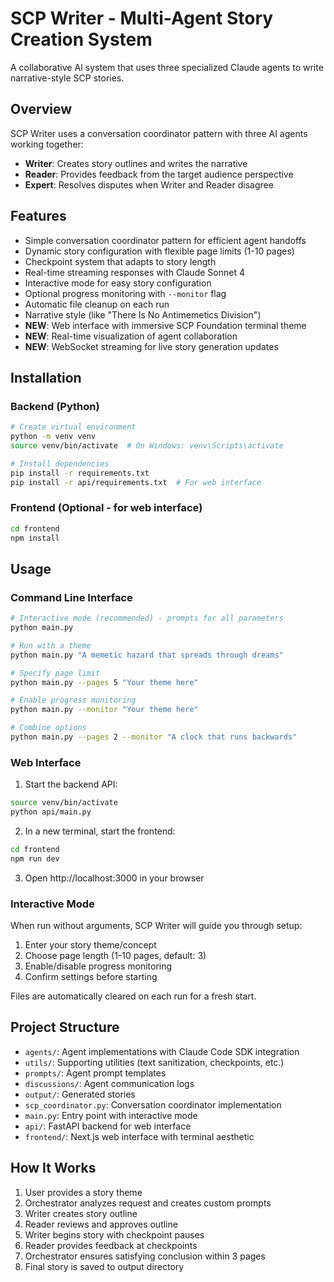 # SCP Writer - Multi-Agent Story Creation System

A collaborative AI system that uses three specialized Claude agents to write narrative-style SCP stories.

## Overview

SCP Writer uses a conversation coordinator pattern with three AI agents working together:
- **Writer**: Creates story outlines and writes the narrative
- **Reader**: Provides feedback from the target audience perspective  
- **Expert**: Resolves disputes when Writer and Reader disagree

## Features

- Simple conversation coordinator pattern for efficient agent handoffs
- Dynamic story configuration with flexible page limits (1-10 pages)
- Checkpoint system that adapts to story length
- Real-time streaming responses with Claude Sonnet 4
- Interactive mode for easy story configuration
- Optional progress monitoring with `--monitor` flag
- Automatic file cleanup on each run
- Narrative style (like "There Is No Antimemetics Division")
- **NEW**: Web interface with immersive SCP Foundation terminal theme
- **NEW**: Real-time visualization of agent collaboration
- **NEW**: WebSocket streaming for live story generation updates

## Installation

### Backend (Python)
```bash
# Create virtual environment
python -m venv venv
source venv/bin/activate  # On Windows: venv\Scripts\activate

# Install dependencies
pip install -r requirements.txt
pip install -r api/requirements.txt  # For web interface
```

### Frontend (Optional - for web interface)
```bash
cd frontend
npm install
```

## Usage

### Command Line Interface

```bash
# Interactive mode (recommended) - prompts for all parameters
python main.py

# Run with a theme
python main.py "A memetic hazard that spreads through dreams"

# Specify page limit
python main.py --pages 5 "Your theme here"

# Enable progress monitoring
python main.py --monitor "Your theme here"

# Combine options
python main.py --pages 2 --monitor "A clock that runs backwards"
```

### Web Interface

1. Start the backend API:
```bash
source venv/bin/activate
python api/main.py
```

2. In a new terminal, start the frontend:
```bash
cd frontend
npm run dev
```

3. Open http://localhost:3000 in your browser

### Interactive Mode

When run without arguments, SCP Writer will guide you through setup:
1. Enter your story theme/concept
2. Choose page length (1-10 pages, default: 3)
3. Enable/disable progress monitoring
4. Confirm settings before starting

Files are automatically cleared on each run for a fresh start.

## Project Structure

- `agents/`: Agent implementations with Claude Code SDK integration
- `utils/`: Supporting utilities (text sanitization, checkpoints, etc.)
- `prompts/`: Agent prompt templates
- `discussions/`: Agent communication logs
- `output/`: Generated stories
- `scp_coordinator.py`: Conversation coordinator implementation
- `main.py`: Entry point with interactive mode
- `api/`: FastAPI backend for web interface
- `frontend/`: Next.js web interface with terminal aesthetic

## How It Works

1. User provides a story theme
2. Orchestrator analyzes request and creates custom prompts
3. Writer creates story outline
4. Reader reviews and approves outline
5. Writer begins story with checkpoint pauses
6. Reader provides feedback at checkpoints
7. Orchestrator ensures satisfying conclusion within 3 pages
8. Final story is saved to output directory